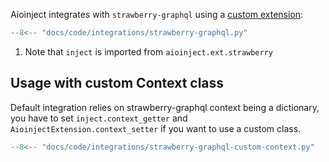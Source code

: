 Aioinject integrates with `strawberry-graphql` using a
[custom extension](https://strawberry.rocks/docs/guides/custom-extensions):

```python hl_lines="10 28"
--8<-- "docs/code/integrations/strawberry-graphql.py"
```

1. Note that `inject` is imported from `aioinject.ext.strawberry`


## Usage with custom Context class
Default integration relies on strawberry-graphql context being a dictionary, you have to set 
`inject.context_getter` and `AioinjectExtension.context_setter` if you want to use a custom class.

```python hl_lines="18 36 44 50 73"
--8<-- "docs/code/integrations/strawberry-graphql-custom-context.py"
```
